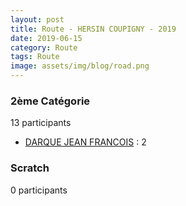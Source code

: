 ```yaml
---
layout: post
title: Route - HERSIN COUPIGNY - 2019
date: 2019-06-15
category: Route
tags: Route
image: assets/img/blog/road.png
---
```


### 2ème Catégorie
13 participants
- [DARQUE JEAN FRANCOIS](https://teamspecializedlille.cc/coureurs/darquejeanfrancois) : 2

### Scratch
0 participants
